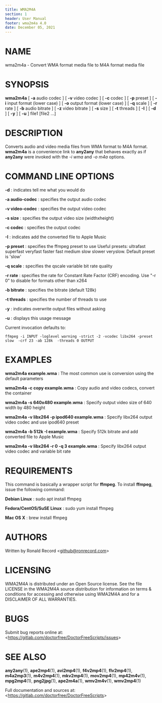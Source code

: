 ```yaml
---
title: WMA2M4A
section: 1
header: User Manual
footer: wma2m4a 4.0
date: December 05, 2021
---
```

# NAME
wma2m4a - Convert WMA format media file to M4A format media file

# SYNOPSIS
**wma2m4a** [ **-a** audio codec ] [ **-v** video codec ] [ **-c** codec ] [ **-p** preset ] [ **-i** input format (lower case) ] [ **-o** output format (lower case) ] [ **-q** scale ] [ **-r** rate ] [ **-b** audio bitrate ] [ **-z** video bitrate ] [ **-s** size ] [ **-t** threads ] [ **-I** ] [ **-d** ] [ **-y** ] [ **-u** ] file1 [file2 ...]

# DESCRIPTION
Converts audio and video media files from WMA format to M4A format. **wma2m4a** is a convenience link to **any2any** that behaves exactly as if **any2any** were invoked with the *-i wma* and *-o m4a* options.

# COMMAND LINE OPTIONS

**-d**
: indicates tell me what you would do

**-a audio-codec**
: specifies the output audio codec

**-v video-codec**
: specifies the output video codec

**-s size**
: specifies the output video size (widthxheight)

**-c codec**
: specifies the output codec

**-I**
: indicates add the converted file to Apple Music

**-p preset**
: specifies the ffmpeg preset to use
	 Useful presets:
	 ultrafast superfast veryfast faster fast medium slow
	 slower veryslow. Default preset is 'slow'

**-q scale**
: specifies the qscale variable bit rate quality

**-r rate**
: specifies the rate for Constant Rate Factor (CRF)
	encoding. Use "-r 0" to disable for formats other than x264

**-b bitrate**
: specifies the bitrate (default 128k)

**-t threads**
: specifies the number of threads to use

**-y**
: indicates overwrite output files without asking

**-u**
: displays this usage message

Current invocation defaults to:

`ffmpeg -i INPUT -loglevel warning -strict -2 -vcodec libx264 -preset slow  -crf 23 -ab 128k  -threads 0 OUTPUT`

# EXAMPLES

**wma2m4a example.wma**
: The most common use is conversion using the default parameters

**wma2m4a -c copy example.wma**
: Copy audio and video codecs, convert the container

**wma2m4a -s 640x480 example.wma**
: Specify output video size of 640 width by 480 height

**wma2m4a -v libx264 -p ipod640 example.wma**
: Specify libx264 output video codec and use ipod640 preset

**wma2m4a -b 512k -I example.wma**
: Specify 512k bitrate and add converted file to Apple Music

**wma2m4a -v libx264 -r 0 -q 3 example.wma**
: Specify libx264 output video codec and variable bit rate

# REQUIREMENTS
This command is basically a wrapper script for **ffmpeg**. To install 
**ffmpeg**, issue the following command:

**Debian Linux**
: sudo apt install ffmpeg

**Fedora/CentOS/SuSE Linux**
: sudo yum install ffmpeg

**Mac OS X**
: brew install ffmpeg

# AUTHORS
Written by Ronald Record &lt;github@ronrecord.com&gt;

# LICENSING
WMA2M4A is distributed under an Open Source license.
See the file LICENSE in the WMA2M4A source distribution
for information on terms &amp; conditions for accessing and
otherwise using WMA2M4A and for a DISCLAIMER OF ALL WARRANTIES.

# BUGS
Submit bug reports online at: &lt;https://gitlab.com/doctorfree/DoctorFreeScripts/issues&gt;

# SEE ALSO
**any2any**(1), **ape2mp4**(1), **avi2mp4**(1), **f4v2mp4**(1), **flv2mp4**(1), **m4a2mp3**(1), **m4v2mp4**(1), **mkv2mp4**(1), **mov2mp4**(1), **mp42m4v**(1), **mpg2mp4**(1), **png2jpg**(1), **ape2m4a**(1), **wmv2m4v**(1), **wmv2mp4**(1)

Full documentation and sources at: &lt;https://gitlab.com/doctorfree/DoctorFreeScripts&gt;

